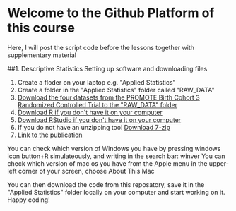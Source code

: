 # Welcome to the Github Platform of this course
Here, I will post the script code before the lessons together with supplementary material 

##1. Descriptive Statistics
Setting up software and downloading files

1) Create a floder on your laptop e.g. "Applied Statistics"
2) Create a folder in the "Applied Statistics" folder called "RAW_DATA"
3) [Download the four datasets from the PROMOTE Birth Cohort 3 Randomized Controlled Trial to the "RAW_DATA" folder](https://clinepidb.org/ce/app/workspace/analyses/DS_8786631aaf/new/variables/EUPATH_0000096/EUPATH_0015457)
4) [Download R if you don't have it on your computer](https://cran.rstudio.com/)
5) [Download RStudio if you don't have it on your computer](https://posit.co/download/rstudio-desktop/)
6) If you do not have an unzipping tool [Download 7-zip](https://www.7-zip.fr/)
7) [Link to the publication](https://www.thelancet.com/journals/lancet/article/PIIS0140-6736(18)32224-4/fulltext)

You can check which version of Windows you have by pressing windows icon button+R simulateously, and writing in the search bar: winver
You can check which version of mac os you have from the Apple menu in the upper-left corner of your screen, choose About This Mac

You can then download the code from this reposatory, save it in the "Applied Statistics" folder locally on your computer and start working on it. 
Happy coding!

